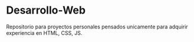 # Desarrollo-Web
Repositorio para proyectos personales pensados unicamente para adquirir experiencia en HTML, CSS, JS.
